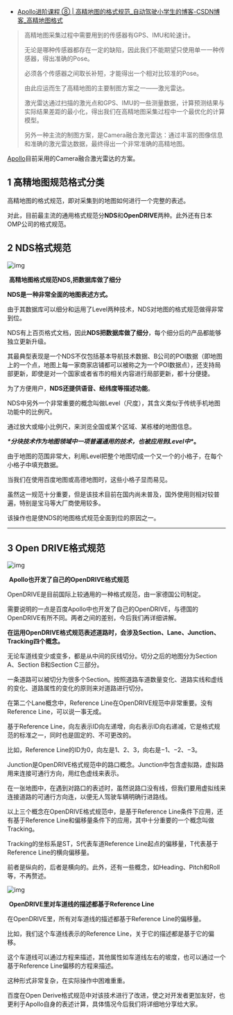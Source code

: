 - [Apollo进阶课程 ⑧ | 高精地图的格式规范_自动驾驶小学生的博客-CSDN博客_高精地图格式](https://blog.csdn.net/cg129054036/article/details/87549320?spm=1001.2101.3001.6650.8&utm_medium=distribute.pc_relevant.none-task-blog-2~default~BlogCommendFromBaidu~Rate-8.pc_relevant_paycolumn_v3&depth_1-utm_source=distribute.pc_relevant.none-task-blog-2~default~BlogCommendFromBaidu~Rate-8.pc_relevant_paycolumn_v3&utm_relevant_index=13)

> 高精地图采集过程中需要用到的传感器有GPS、IMU和轮速计。
>
> 无论是哪种传感器都存在一定的缺陷，因此我们不能期望只使用单一一种传感器，得出准确的Pose。
>
> 必须各个传感器之间取长补短，才能得出一个相对比较准的Pose。
>
> 由此应运而生了高精地图的主要制图方案之一——激光雷达。
>
> 激光雷达通过扫描的激光点和GPS、IMU的一些测量数据，计算预测结果与实际结果差距的最小化，得出我们在高精地图采集过程中一个最优化的计算模型。
>
> 另外一种主流的制图方案，是Camera融合激光雷达：通过丰富的图像信息和准确的激光雷达数据，最终得出一个非常准确的高精地图。

[Apollo](https://so.csdn.net/so/search?q=Apollo&spm=1001.2101.3001.7020)目前采用的Camera融合激光雷达的方案。



## 1 高精地图规范格式分类

高精地图的格式规范，即对采集到的地图如何进行一个完整的表述。

对此，目前最主流的通用格式规范分**NDS**和**OpenDRIVE**两种。此外还有日本OMP公司的格式规范。

## 2 NDS格式规范

![img](https://img-blog.csdnimg.cn/20190217191022518.png?x-oss-process=image/watermark,type_ZmFuZ3poZW5naGVpdGk,shadow_10,text_aHR0cHM6Ly9ibG9nLmNzZG4ubmV0L2NnMTI5MDU0MDM2,size_16,color_FFFFFF,t_70)

​                                                **高精地图格式规范NDS,把数据库做了细分** 

**NDS是一种非常全面的地图表述方式。**

由于其数据库可以细分和运用了Level两种技术，NDS对地图的格式规范做得非常到位。

NDS有上百页格式文档，因此**NDS把数据库做了细分**，每个细分后的产品都能够独立更新升级。

其最典型表现是一个NDS不仅包括基本导航技术数据、B公司的POI数据（即地图上的一个点，地图上每一家商家店铺都可以被称之为一个POI数据点），还支持局部更新，即使是对一个国家或者省市的相关内容进行局部更新，都十分便捷。

为了方便用户，**NDS还提供语音、经纬度等描述功能**。

NDS中另外一个非常重要的概念叫做Level（尺度），其含义类似于传统手机地图功能中的比例尺。

通过放大或缩小比例尺，来浏览全国或某个区域、某栋楼的地图信息。

***\*分块技术作为地图领域中一项普遍通用的技术，也被应用到Level中\**。**

由于地图的范围非常大，利用Level把整个地图切成一个又一个的小格子，在每个小格子中填充数据。

当我们在使用百度地图或高德地图时，这些小格子显而易见。

虽然这一规范十分重要，但是该技术目前在国内尚未普及，国外使用则相对较普遍，特别是宝马等大厂商使用较多。

该操作也是使NDS的地图格式规范全面到位的原因之一。

------

## 3 Open DRIVE格式规范

![img](https://img-blog.csdnimg.cn/2019021719132726.png?x-oss-process=image/watermark,type_ZmFuZ3poZW5naGVpdGk,shadow_10,text_aHR0cHM6Ly9ibG9nLmNzZG4ubmV0L2NnMTI5MDU0MDM2,size_16,color_FFFFFF,t_70)

​                                                **Apollo也开发了自己的OpenDRIVE格式规范**

OpenDRIVE是目前国际上较通用的一种格式规范，由一家德国公司制定。

需要说明的一点是百度Apollo中也开发了自己的OpenDRIVE，与德国的OpenDRIVE有所不同。两者之间的差别，今后我们再详细讲解。

**在运用OpenDRIVE格式规范表述道路时，会涉及Section、Lane、Junction、Tracking四个概念。**

无论车道线变少或变多，都是从中间的灰线切分。切分之后的地图分为Section A、Section B和Section C三部分。

一条道路可以被切分为很多个Section。按照道路车道数量变化、道路实线和虚线的变化、道路属性的变化的原则来对道路进行切分。

在第二个Lane概念中，Reference Line在OpenDRIVE规范中非常重要。没有Reference Line，可以说一事无成。

基于Reference Line，向左表示ID向左递增，向右表示ID向右递减，它是格式规范的标准之一，同时也是固定的、不可更改的。

比如，Reference Line的ID为0，向左是1、2、3，向右是−1、−2、−3。

Junction是OpenDRIVE格式规范中的路口概念。Junction中包含虚拟路，虚拟路用来连接可通行方向，用红色虚线来表示。

在一张地图中，在遇到对路口的表述时，虽然说路口没有线，但我们要用虚拟线来连接道路的可通行方向连，以便无人驾驶车辆明确行进路线。

以上三个概念在OpenDRIVE格式规范中，是基于Reference Line条件下应用，还有基于Reference Line和偏移量条件下的应用，其中十分重要的一个概念叫做Tracking。

Tracking的坐标系是ST，S代表车道Reference Line起点的偏移量，T代表基于Reference Line的横向偏移量。

前者是纵向的，后者是横向的。此外，还有一些概念，如Heading、Pitch和Roll等，不再赘述。

![img](https://img-blog.csdnimg.cn/20190217191455500.png?x-oss-process=image/watermark,type_ZmFuZ3poZW5naGVpdGk,shadow_10,text_aHR0cHM6Ly9ibG9nLmNzZG4ubmV0L2NnMTI5MDU0MDM2,size_16,color_FFFFFF,t_70)

​                                                **OpenDRIVE里对车道线的描述都基于Reference Line**

在OpenDRIVE里，所有对车道线的描述都基于Reference Line的偏移量。

比如，我们这个车道线表示的Reference Line，关于它的描述都是基于它的偏移。

这个车道线可以通过方程来描述，其他属性如车道线左右的坡度，也可以通过一个基于Reference Line偏移的方程来描述。

这种形式非常复杂，在实际操作中困难重重。

百度在Open Derive格式规范中对该技术进行了改进，使之对开发者更加友好，也更利于Apollo自身的表述计算，具体情况今后我们将详细地分享给大家。